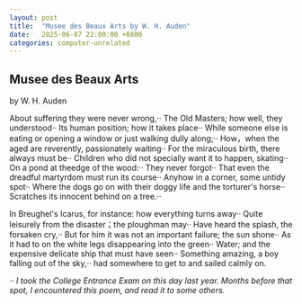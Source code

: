 ```yaml
---
layout: post
title:  "Musee des Beaux Arts by W. H. Auden"
date:   2025-06-07 22:00:00 +0800
categories: computer-unrelated
---
```


## Musee des Beaux Arts

by W. H. Auden

About suffering they were never wrong,··
The Old Masters; how well, they understood··
Its human position; how it takes place··
While someone else is eating or opening a window or just walking dully along;··
How，when the aged are reverently, passionately waiting··
For the miraculous birth, there always must be··
Children who did not specially want it to happen, skating··
On a pond at theedge of the wood:··
They never forgot··
That even the dreadful martyrdom must run its course··
Anyhow in a corner, some untidy spot··
Where the dogs go on with their doggy life and the torturer's horse··
Scratches its innocent behind on a tree.··

In Breughel's Icarus, for instance: how everything turns away··
Quite leisurely from the disaster；the ploughman may··
Have heard the splash, the forsaken cry,··
But for him it was not an important failure; the sun shone··
As it had to on the white legs disappearing into the green··
Water; and the expensive delicate ship that must have seen··
Something amazing, a boy falling out of the sky,··
had somewhere to get to and sailed calmly on.

··
*I took the College Entrance Exam on this day last year. Months before that spot, I encountered this poem, and read it to some others.*